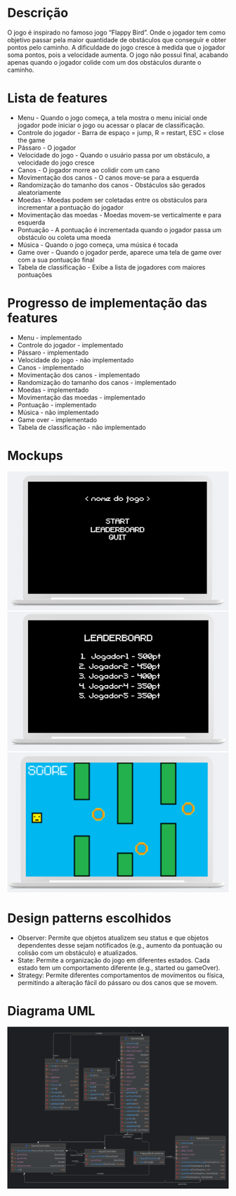 # Descrição
O jogo é inspirado no famoso jogo “Flappy Bird”. Onde o jogador tem como objetivo passar pela maior quantidade de obstáculos que conseguir e obter pontos pelo caminho. A dificuldade do jogo cresce à medida que o jogador soma pontos, pois a velocidade aumenta. O jogo não possui final, acabando apenas quando o jogador colide com um dos obstáculos durante o caminho.

# Lista de features

- Menu - Quando o jogo começa, a tela mostra o menu inicial onde jogador pode iniciar o jogo ou acessar o placar de classificação.
- Controle do jogador - Barra de espaço = jump, R = restart, ESC = close the game
- Pássaro - O jogador
- Velocidade do jogo - Quando o usuário passa por um obstáculo, a velocidade do jogo cresce
- Canos - O jogador morre ao colidir com um cano
- Movimentação dos canos - O canos move-se para a esquerda
- Randomização do tamanho dos canos - Obstáculos são gerados aleatoriamente  
- Moedas - Moedas podem ser coletadas entre os obstáculos para incrementar a pontuação do jogador
- Movimentação das moedas - Moedas movem-se verticalmente e para esquerda
- Pontuação - A pontuação é incrementada quando o jogador passa um obstáculo ou coleta uma moeda
- Música - Quando o jogo começa, uma música é tocada
- Game over - Quando o jogador perde, aparece uma tela de game over com a sua pontuação final
- Tabela de classificação - Exibe a lista de jogadores com maiores pontuações

# Progresso de implementação das features
- Menu - implementado
- Controle do jogador - implementado
- Pássaro - implementado
- Velocidade do jogo - não implementado
- Canos - implementado
- Movimentação dos canos - implementado
- Randomização do tamanho dos canos - implementado
- Moedas - implementado
- Movimentação das moedas - implementado
- Pontuação - implementado
- Música - não implementado
- Game over - implementado
- Tabela de classificação - não implementado

# Mockups

![MockupMENU.png](Docs%2FImages%2FMockupMENU.png)
![MockupLEADERBOARD.png](Docs%2FImages%2FMockupLEADERBOARD.png)
![MockupGAME.png](Docs%2FImages%2FMockupGAME.png)

# Design patterns escolhidos

- Observer: Permite que objetos atualizem seu status e que objetos dependentes desse sejam notificados (e.g., aumento da pontuação ou colisão com um obstáculo) e atualizados.
- State: Permite a organização do jogo em diferentes estados. Cada estado tem um comportamento diferente (e.g., started ou gameOver).
- Strategy: Permite diferentes comportamentos de movimentos ou física, permitindo a alteração fácil do pássaro ou dos canos que se movem.

# Diagrama UML

![FlappyBirdLanternaUML.png](Docs%2FImages%2FFlappyBirdLanternaUML.png)
